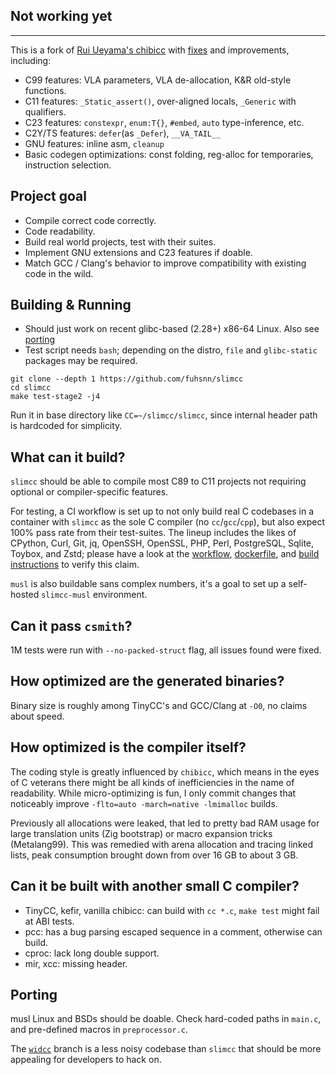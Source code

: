 Not working yet
----
----
This is a fork of [Rui Ueyama's chibicc](https://github.com/rui314/chibicc) with [fixes](https://github.com/fuhsnn/slimcc/issues?q=is%3Aissue+is%3Aclosed+label%3Aupstream-chibicc) and improvements, including:
 - C99 features: VLA parameters, VLA de-allocation, K&R old-style functions.
 - C11 features: `_Static_assert()`, over-aligned locals, `_Generic` with qualifiers.
 - C23 features: `constexpr`, `enum:T{}`, `#embed`, `auto` type-inference, etc.
 - C2Y/TS features: `defer`(as `_Defer`), `__VA_TAIL__`
 - GNU features: inline asm, `cleanup`
 - Basic codegen optimizations: const folding, reg-alloc for temporaries, instruction selection.

## Project goal

 - Compile correct code correctly.
 - Code readability.
 - Build real world projects, test with their suites.
 - Implement GNU extensions and C23 features if doable.
 - Match GCC / Clang's behavior to improve compatibility with existing code in the wild.

## Building & Running

 - Should just work on recent glibc-based (2.28+) x86-64 Linux. Also see [porting](#porting)
 - Test script needs `bash`; depending on the distro, `file` and `glibc-static` packages may be required.
```
git clone --depth 1 https://github.com/fuhsnn/slimcc
cd slimcc
make test-stage2 -j4
```
Run it in base directory like `CC=~/slimcc/slimcc`, since internal header path is hardcoded for simplicity.

## What can it build?

`slimcc` should be able to compile most C89 to C11 projects not requiring optional or compiler-specific features.

For testing, a CI workflow is set up to not only build real C codebases in a container with `slimcc` as the sole C compiler (no `cc`/`gcc`/`cpp`), but also expect 100% pass rate from their test-suites. The lineup includes the likes of CPython, Curl, Git, jq, OpenSSH, OpenSSL, PHP, Perl, PostgreSQL, Sqlite, Toybox, and Zstd; please have a look at the [workflow](https://github.com/fuhsnn/slimcc/blob/main/.github/workflows/linux_thirdparty.yml), [dockerfile](https://github.com/fuhsnn/slimcc/blob/main/scripts/debian_asan.Dockerfile), and [build instructions](https://github.com/fuhsnn/slimcc/blob/main/scripts/linux_thirdparty.bash) to verify this claim.

`musl` is also buildable sans complex numbers, it's a goal to set up a self-hosted `slimcc-musl` environment.

## Can it pass `csmith`?

1M tests were run with `--no-packed-struct` flag, all issues found were fixed.

## How optimized are the generated binaries?

Binary size is roughly among TinyCC's and GCC/Clang at `-O0`, no claims about speed.

## How optimized is the compiler itself?

The coding style is greatly influenced by `chibicc`, which means in the eyes of C veterans there might be all kinds of inefficiencies in the name of readability. While micro-optimizing is fun, I only commit changes that noticeably improve `-flto=auto -march=native -lmimalloc` builds.

Previously all allocations were leaked, that led to pretty bad RAM usage for large translation units (Zig bootstrap) or macro expansion tricks (Metalang99). This was remedied with arena allocation and tracing linked lists, peak consumption brought down from over 16 GB to about 3 GB.

## Can it be built with another small C compiler?

 - TinyCC, kefir, vanilla chibicc: can build with `cc *.c`, `make test` might fail at ABI tests.
 - pcc: has a bug parsing escaped sequence in a comment, otherwise can build.
 - cproc: lack long double support.
 - mir, xcc: missing header.

## Porting

musl Linux and BSDs should be doable. Check hard-coded paths in `main.c`, and pre-defined macros in `preprocessor.c`.

The [`widcc`](https://github.com/fuhsnn/widcc) branch is a less noisy codebase than `slimcc` that should be more appealing for developers to hack on.
